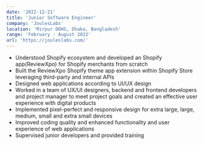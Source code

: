 ```yaml
---
date: '2022-12-21'
title: 'Junior Software Engineer'
company: 'JoulesLabs'
location: 'Mirpur DOHS, Dhaka, Bangladesh'
range: 'February - August 2022'
url: 'https://jouleslabs.com/'
---
```


- Understood Shopify ecosystem and developed an Shopify app(ReviewXpo) for Shopify merchants from scratch
- Built the ReviewXpo Shopify theme app extension within Shopify Store leveraging third-party and internal APIs
- Designed web applications according to UI/UX design
- Worked in a team of UX/UI designers, backend and frontend developers and project manager to meet project goals and created an effective user experience with digital products
- Implemented pixel-perfect and responsive design for extra large, large, medium, small and extra small devices
- Improved coding quality and enhanced functionality and user experience of web applications
- Supervised junior developers and provided training
